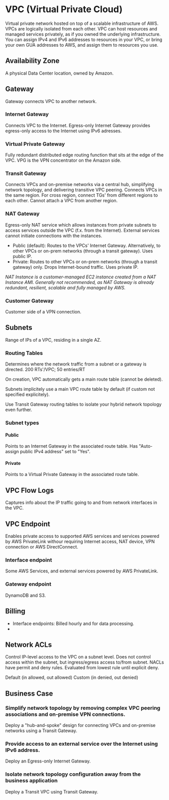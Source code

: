 # VPC (Virtual Private Cloud)
Virtual private network hosted on top of a scalable infrastructure of AWS. VPCs are logically isolated from each other. VPC can host resources and managed services privately, as if you owned the underlying infrastructure. You can assign IPv4 and IPv6 addresses to resources in your VPC, or bring your own GUA addresses to AWS, and assign them to resources you use.

## Availability Zone
A physical Data Center location, owned by Amazon. 

## Gateway
Gateway connects VPC to another network.

### Internet Gateway
Connects VPC to the Internet. Egress-only Internet Gateway provides egress-only access to the Internet using IPv6 adresses.

### Virtual Private Gateway
Fully redundant distributed edge routing function that sits at the edge of the VPC. VPG is the VPN concentrator on the Amazon side.

### Transit Gateway
Connects VPCs and on-premise networks via a central hub, simplifying network topology, and delivering transitive VPC peering. Connects VPCs in the same region. For cross region, connect TGs' from different regions to each other. Cannot attach a VPC from another region.

### NAT Gateway
Egress-only NAT service which allows instances from private subnets to access services outside the VPC (f.x. from the Internet). External services cannot initiate connections with the instances.

- Public (default): Routes to the VPCs' Internet Gateway. Alternatively, to other VPCs or on-prem networks (through a transit gateway). Uses public IP.
- Private: Routes to other VPCs or on-prem networks (through a transit gateway) only. Drops Internet-bound traffic. Uses private IP.

*NAT Instance is a customer-managed EC2 instance created from a NAT Instance AMI. Generally not recommended, as NAT Gateway is already redundant, resilient, scalable and fully managed by AWS.*

### Customer Gateway
Customer side of a VPN connection.
## Subnets
Range of IPs of a VPC, residing in a single AZ.

### Routing Tables
Determines where the network traffic from a subnet or a gateway is directed. 200 RTs'/VPC; 50 entries/RT

On creation, VPC automatically gets a main route table (cannot be deleted).

Subnets implicitely use a main VPC route table by default (if custom not specified explicitely).

Use Transit Gateway routing tables to isolate your hybrid network topology even further.

### Subnet types

#### Public
Points to an Internet Gateway in the associated route table. Has "Auto-assign public IPv4 address" set to "Yes".

#### Private
Points to a Virtual Private Gateway in the associated route table.

## VPC Flow Logs
Captures info about the IP traffic going to and from network interfaces in the VPC.

## VPC Endpoint
Enables private access to supported AWS services and services powered by AWS PrivateLink withour requiring Internet access, NAT device, VPN connection or AWS DirectConnect. 

### Interface endpoint
Some AWS Services, and external services powered by AWS PrivateLink.

### Gateway endpoint
DynamoDB and S3.

## Billing
- Interface endpoints: Billed hourly and for data processing.
-

## Network ACLs
Control IP-level access to the VPC on a subnet level. Does not control access within the subnet, but ingress/egress access to/from subnet. NACLs have permit and deny rules. Evaluated from lowest rule until explicit deny.

Default (in allowed, out allowed)
Custom (in denied, out denied)

## Business Case

### Simplify network topology by removing complex VPC peering associations and on-premise VPN connections.
Deploy a "hub-and-spoke" design for connecting VPCs and on-premise networks using a Transit Gateway.

### Provide access to an external service over the Internet using IPv6 address.
Deploy an Egress-only Internet Gateway.

### Isolate network topology configuration away from the business application
Deploy a Transit VPC using Transit Gateway.
